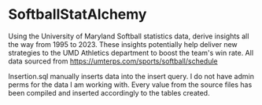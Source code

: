 # SoftballStatAlchemy
Using the University of Maryland Softball statistics data, derive insights all the way from 1995 to 2023. 
These insights potentially help deliver new strategies to the UMD Athletics department to boost the team's win rate.
All data sourced from https://umterps.com/sports/softball/schedule

Insertion.sql manually inserts data into the insert query. I do not have admin perms for the data I am working with. Every value from the source files has been compiled and inserted accordingly to the tables created.

